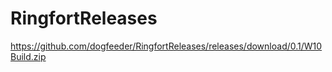 # RingfortReleases
https://github.com/dogfeeder/RingfortReleases/releases/download/0.1/W10Build.zip
